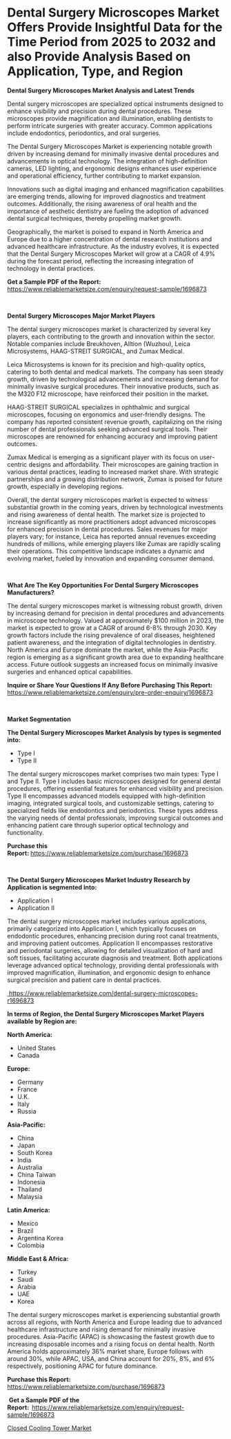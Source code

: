 <p><h1>Dental Surgery Microscopes Market Offers Provide Insightful Data for the Time Period from 2025 to 2032 and also Provide Analysis Based on Application, Type, and Region</h1></p><p><strong>Dental Surgery Microscopes Market Analysis and Latest Trends</strong></p>
<p><p>Dental surgery microscopes are specialized optical instruments designed to enhance visibility and precision during dental procedures. These microscopes provide magnification and illumination, enabling dentists to perform intricate surgeries with greater accuracy. Common applications include endodontics, periodontics, and oral surgeries. </p><p>The Dental Surgery Microscopes Market is experiencing notable growth driven by increasing demand for minimally invasive dental procedures and advancements in optical technology. The integration of high-definition cameras, LED lighting, and ergonomic designs enhances user experience and operational efficiency, further contributing to market expansion. </p><p>Innovations such as digital imaging and enhanced magnification capabilities are emerging trends, allowing for improved diagnostics and treatment outcomes. Additionally, the rising awareness of oral health and the importance of aesthetic dentistry are fueling the adoption of advanced dental surgical techniques, thereby propelling market growth. </p><p>Geographically, the market is poised to expand in North America and Europe due to a higher concentration of dental research institutions and advanced healthcare infrastructure. As the industry evolves, it is expected that the Dental Surgery Microscopes Market will grow at a CAGR of 4.9% during the forecast period, reflecting the increasing integration of technology in dental practices.</p></p>
<p><strong>Get a Sample PDF of the Report:&nbsp;</strong> <a href="https://www.reliablemarketsize.com/enquiry/request-sample/1696873?utm_campaign=1952&utm_medium=2&utm_source=Github&utm_content=ia&utm_term=08012025&utm_id=dental-surgery-microscopes">https://www.reliablemarketsize.com/enquiry/request-sample/1696873</a></p>
<p>&nbsp;</p>
<p><strong>Dental Surgery Microscopes Major Market Players</strong></p>
<p><p>The dental surgery microscopes market is characterized by several key players, each contributing to the growth and innovation within the sector. Notable companies include Breukhoven, Alltion (Wuzhou), Leica Microsystems, HAAG-STREIT SURGICAL, and Zumax Medical. </p><p>Leica Microsystems is known for its precision and high-quality optics, catering to both dental and medical markets. The company has seen steady growth, driven by technological advancements and increasing demand for minimally invasive surgical procedures. Their innovative products, such as the M320 F12 microscope, have reinforced their position in the market.</p><p>HAAG-STREIT SURGICAL specializes in ophthalmic and surgical microscopes, focusing on ergonomics and user-friendly designs. The company has reported consistent revenue growth, capitalizing on the rising number of dental professionals seeking advanced surgical tools. Their microscopes are renowned for enhancing accuracy and improving patient outcomes.</p><p>Zumax Medical is emerging as a significant player with its focus on user-centric designs and affordability. Their microscopes are gaining traction in various dental practices, leading to increased market share. With strategic partnerships and a growing distribution network, Zumax is poised for future growth, especially in developing regions.</p><p>Overall, the dental surgery microscopes market is expected to witness substantial growth in the coming years, driven by technological investments and rising awareness of dental health. The market size is projected to increase significantly as more practitioners adopt advanced microscopes for enhanced precision in dental procedures. Sales revenues for major players vary; for instance, Leica has reported annual revenues exceeding hundreds of millions, while emerging players like Zumax are rapidly scaling their operations. This competitive landscape indicates a dynamic and evolving market, fueled by innovation and expanding consumer demand.</p></p>
<p>&nbsp;</p>
<p><strong>What Are The Key Opportunities For Dental Surgery Microscopes Manufacturers?</strong></p>
<p><p>The dental surgery microscopes market is witnessing robust growth, driven by increasing demand for precision in dental procedures and advancements in microscope technology. Valued at approximately $100 million in 2023, the market is expected to grow at a CAGR of around 6-8% through 2030. Key growth factors include the rising prevalence of oral diseases, heightened patient awareness, and the integration of digital technologies in dentistry. North America and Europe dominate the market, while the Asia-Pacific region is emerging as a significant growth area due to expanding healthcare access. Future outlook suggests an increased focus on minimally invasive surgeries and enhanced optical capabilities.</p></p>
<p><strong>Inquire or Share Your Questions If Any Before Purchasing This Report:</strong> <a href="https://www.reliablemarketsize.com/enquiry/pre-order-enquiry/1696873?utm_campaign=1952&utm_medium=2&utm_source=Github&utm_content=ia&utm_term=08012025&utm_id=dental-surgery-microscopes">https://www.reliablemarketsize.com/enquiry/pre-order-enquiry/1696873</a></p>
<p>&nbsp;</p>
<p><strong>Market Segmentation</strong></p>
<p><strong>The Dental Surgery Microscopes Market Analysis by types is segmented into:</strong></p>
<p><ul><li>Type I</li><li>Type II</li></ul></p>
<p><p>The dental surgery microscopes market comprises two main types: Type I and Type II. Type I includes basic microscopes designed for general dental procedures, offering essential features for enhanced visibility and precision. Type II encompasses advanced models equipped with high-definition imaging, integrated surgical tools, and customizable settings, catering to specialized fields like endodontics and periodontics. These types address the varying needs of dental professionals, improving surgical outcomes and enhancing patient care through superior optical technology and functionality.</p></p>
<p><strong>Purchase this Report:&nbsp;</strong><a href="https://www.reliablemarketsize.com/purchase/1696873?utm_campaign=1952&utm_medium=2&utm_source=Github&utm_content=ia&utm_term=08012025&utm_id=dental-surgery-microscopes">https://www.reliablemarketsize.com/purchase/1696873</a></p>
<p>&nbsp;</p>
<p><strong>The Dental Surgery Microscopes Market Industry Research by Application is segmented into:</strong></p>
<p><ul><li>Application I</li><li>Application II</li></ul></p>
<p><p>The dental surgery microscopes market includes various applications, primarily categorized into Application I, which typically focuses on endodontic procedures, enhancing precision during root canal treatments, and improving patient outcomes. Application II encompasses restorative and periodontal surgeries, allowing for detailed visualization of hard and soft tissues, facilitating accurate diagnosis and treatment. Both applications leverage advanced optical technology, providing dental professionals with improved magnification, illumination, and ergonomic design to enhance surgical precision and patient care in dental practices.</p></p>
<p><a href="https://www.reliablemarketsize.com/dental-surgery-microscopes-r1696873?utm_campaign=1952&utm_medium=2&utm_source=Github&utm_content=ia&utm_term=08012025&utm_id=dental-surgery-microscopes">&nbsp;https://www.reliablemarketsize.com/dental-surgery-microscopes-r1696873</a></p>
<p><strong>In terms of Region, the Dental Surgery Microscopes Market Players available by Region are:</strong></p>
<p>
    <p> <strong> North America: </strong>
        <ul>
            <li>United States</li>
            <li>Canada</li>
        </ul>
        </p> 
    <p> <strong> Europe: </strong>
        <ul>
            <li>Germany</li>
            <li>France</li>
            <li>U.K.</li>
            <li>Italy</li>
            <li>Russia</li>
        </ul>
        </p> 
    <p> <strong> Asia-Pacific: </strong>
        <ul>
            <li>China</li>
            <li>Japan</li>
            <li>South Korea</li>
            <li>India</li>
            <li>Australia</li>
            <li>China Taiwan</li>
            <li>Indonesia</li>
            <li>Thailand</li>
            <li>Malaysia</li>
        </ul>
        </p> 
    <p> <strong> Latin America: </strong>
        <ul>
            <li>Mexico</li>
            <li>Brazil</li>
            <li>Argentina Korea</li>
            <li>Colombia</li>
        </ul>
        </p> 
    <p> <strong> Middle East & Africa: </strong>
        <ul>
            <li>Turkey</li>
            <li>Saudi</li>
            <li>Arabia</li>
            <li>UAE</li>
            <li>Korea</li>
        </ul>
    </p>
    </p>
<p><p>The dental surgery microscopes market is experiencing substantial growth across all regions, with North America and Europe leading due to advanced healthcare infrastructure and rising demand for minimally invasive procedures. Asia-Pacific (APAC) is showcasing the fastest growth due to increasing disposable incomes and a rising focus on dental health. North America holds approximately 36% market share, Europe follows with around 30%, while APAC, USA, and China account for 20%, 8%, and 6% respectively, positioning APAC for future dominance.</p></p>
<p><strong>Purchase this Report: </strong><a href="https://www.reliablemarketsize.com/purchase/1696873?utm_campaign=1952&utm_medium=2&utm_source=Github&utm_content=ia&utm_term=08012025&utm_id=dental-surgery-microscopes">https://www.reliablemarketsize.com/purchase/1696873</a></p>
<p>&nbsp;<strong>Get a Sample PDF of the Report:&nbsp;&nbsp;</strong><a href="https://www.reliablemarketsize.com/enquiry/request-sample/1696873?utm_campaign=1952&utm_medium=2&utm_source=Github&utm_content=ia&utm_term=08012025&utm_id=dental-surgery-microscopes">https://www.reliablemarketsize.com/enquiry/request-sample/1696873</a></p>
<p><strong></strong></p>
<p><p><a href="https://github.com/dringals/Market-Research-Report-List-6/blob/main/closed-cooling-tower-market.md?utm_campaign=1952&utm_medium=2&utm_source=Github&utm_content=ia&utm_term=08012025&utm_id=dental-surgery-microscopes">Closed Cooling Tower Market</a></p></p>